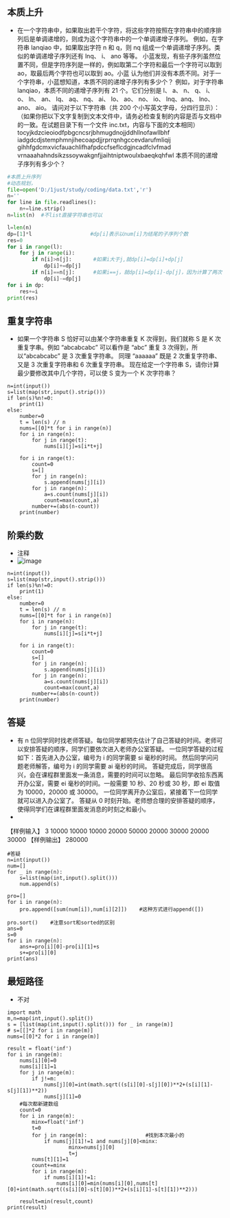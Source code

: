 ## 本质上升
* 在一个字符串中，如果取出若干个字符，将这些字符按照在字符串中的顺序排列后是单调递增的，则成为这个字符串中的一个单调递增子序列。
例如，在字符串 lanqiao 中，如果取出字符 n 和 q，则 nq 组成一个单调递增子序列。类似的单调递增子序列还有 lnq、 i、 ano 等等。
小蓝发现，有些子序列虽然位置不同，但是字符序列是一样的，例如取第二个字符和最后一个字符可以取到 ao，取最后两个字符也可以取到 ao。小蓝
认为他们并没有本质不同。对于一个字符串，小蓝想知道，本质不同的递增子序列有多少个？
例如，对于字符串 lanqiao，本质不同的递增子序列有 21 个。它们分别是 l、 a、 n、 q、 i、 o、 ln、 an、 lq、 aq、 nq、 ai、 lo、 ao、 no、 io、 lnq、anq、 lno、 ano、 aio。
请问对于以下字符串（共 200 个小写英文字母，分四行显示）：（如果你把以下文字复制到文本文件中，请务必检查复制的内容是否与文档中的一致。在试题目录下有一个文件 inc.txt，内容与下面的文本相同）
tocyjkdzcieoiodfpbgcncsrjbhmugdnojjddhllnofawllbhf
iadgdcdjstemphmnjihecoapdjjrprrqnhgccevdarufmliqij
gihhfgdcmxvicfauachlifhafpdccfseflcdgjncadfclvfmad
vrnaaahahndsikzssoywakgnfjjaihtniptwoulxbaeqkqhfwl
本质不同的递增子序列有多少个？

```python
#本质上升序列
#动态规划，
file=open('D:/1just/study/coding/data.txt','r')
n=''
for line in file.readlines():
    n+=line.strip()
n=list(n)  #不list直接字符串也可以

l=len(n)
dp=[1]*l                   #dp[i]表示以num[i]为结尾的子序列个数
res=0
for i in range(l):
    for j in range(i):
        if n[i]>n[j]:       #如果i大于j,就dp[i]=dp[i]+dp[j]
            dp[i]+=dp[j]
        if n[i]==n[j]:      #如果i==j，就dp[i]=dp[i]-dp[j]，因为计算了两次
            dp[i]-=dp[j]
for i in dp:
    res+=i
print(res)
```

## 重复字符串
* 如果一个字符串 S 恰好可以由某个字符串重复 K 次得到，我们就称 S 是 K 次重复字串。例如 “abcabcabc” 可以看作是 “abc” 重复 3 次得到，所以“abcabcabc” 是 3 次重复字符串。
同理 “aaaaaa” 既是 2 次重复字符串、又是 3 次重复字符串和 6 次重复字符串。
现在给定一个字符串 S，请你计算最少要修改其中几个字符，可以使 S 变为一个 K 次字符串？
```
n=int(input())
s=list(map(str,input().strip()))
if len(s)%n!=0:
    print(1)
else:
    number=0
    t = len(s) // n
    nums=[[0]*t for i in range(n)]  
    for i in range(n):
        for j in range(t):
            nums[i][j]=s[i*t+j]

    for i in range(t):
        count=0
        s=[]
        for j in range(n):
            s.append(nums[j][i])
        for j in range(n):
            a=s.count(nums[j][i])
            count=max(count,a)
        number+=(abs(n-count))
    print(number)

```
## 阶乘约数
* 注释
* ![image](https://user-images.githubusercontent.com/46865901/111158116-a141c300-85d2-11eb-99f2-027c1d23de71.png)

```
n=int(input())
s=list(map(str,input().strip()))
if len(s)%n!=0:
    print(1)
else:
    number=0
    t = len(s) // n
    nums=[[0]*t for i in range(n)]  
    for i in range(n):
        for j in range(t):
            nums[i][j]=s[i*t+j]

    for i in range(t):
        count=0
        s=[]
        for j in range(n):
            s.append(nums[j][i])
        for j in range(n):
            a=s.count(nums[j][i])
            count=max(count,a)
        number+=(abs(n-count))
    print(number)

```
## 答疑
* 有 n 位同学同时找老师答疑。每位同学都预先估计了自己答疑的时间。老师可以安排答疑的顺序，同学们要依次进入老师办公室答疑。
一位同学答疑的过程如下：首先进入办公室，编号为 i 的同学需要 si 毫秒的时间。
然后同学问问题老师解答，编号为 i 的同学需要 ai 毫秒的时间。
答疑完成后，同学很高兴，会在课程群里面发一条消息，需要的时间可以忽略。
最后同学收拾东西离开办公室，需要 ei 毫秒的时间。一般需要 10 秒、20 秒或 30 秒，即 ei 取值为 10000，20000 或 30000。
一位同学离开办公室后，紧接着下一位同学就可以进入办公室了。
答疑从 0 时刻开始。老师想合理的安排答疑的顺序，使得同学们在课程群里面发消息的时刻之和最小。
* 
【样例输入】
3
10000 10000 10000
20000 50000 20000
30000 20000 30000
【样例输出】
280000
```
#答疑
n=int(input())
num=[]
for _ in range(n):
    s=list(map(int,input().split()))
    num.append(s)

pro=[]
for i in range(n):                         
    pro.append([sum(num[i]),num[i][2]])    #这种方式进行append([])

pro.sort()    #注意sort和sorted的区别
ans=0
s=0
for i in range(n):
    ans+=pro[i][0]-pro[i][1]+s
    s+=pro[i][0]
print(ans)
```
## 最短路径
* 不对

```
import math
m,n=map(int,input().split())
s = [list(map(int,input().split())) for _ in range(m)]
# s=[[]*2 for i in range(m)]
nums=[[0]*2 for i in range(m)]

result = float('inf')
for i in range(m):
    nums[i][0]=0
    nums[i][1]=1
    for j in range(m):
        if j!=m:
            nums[j][0]=int(math.sqrt((s[i][0]-s[j][0])**2+(s[i][1]-s[j][1])**2))
            nums[j][1]=0
    #每次都新建数组
    count=0
    for i in range(m):
        minx=float('inf')
        t=0
        for j in range(m):                   #找到本次最小的
            if nums[j][1]!=1 and nums[j][0]<minx:
                    minx=nums[j][0]
                    t=j
        nums[t][1]=1
        count+=minx
        for i in range(m):
            if nums[i][1]!=1:
                nums[i][0]=min(nums[i][0],nums[t][0]+int(math.sqrt((s[i][0]-s[t][0])**2+(s[i][1]-s[t][1])**2)))

    result=min(result,count)
print(result)

```
